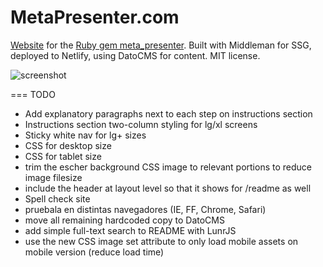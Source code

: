# MetaPresenter.com

[Website](https://metapresenter.com) for the [Ruby gem meta_presenter](https://github.com/szTheory/meta_presenter). Built with Middleman for SSG, deployed to Netlify, using DatoCMS for content. MIT license.

![screenshot](https://user-images.githubusercontent.com/28652/50430935-fe87b780-0894-11e9-86a6-b3fda43abbad.jpeg)

=== TODO
* Add explanatory paragraphs next to each step on instructions section
* Instructions section two-column styling for lg/xl screens
* Sticky white nav for lg+ sizes
* CSS for desktop size
* CSS for tablet size
* trim the escher background CSS image to relevant portions to reduce image filesize
* include the header at layout level so that it shows for /readme as well
* Spell check site
* pruebala en distintas navegadores (IE, FF, Chrome, Safari)
* move all remaining hardcoded copy to DatoCMS
* add simple full-text search to README with LunrJS
* use the new CSS image set attribute to only load mobile assets on mobile version (reduce load time)